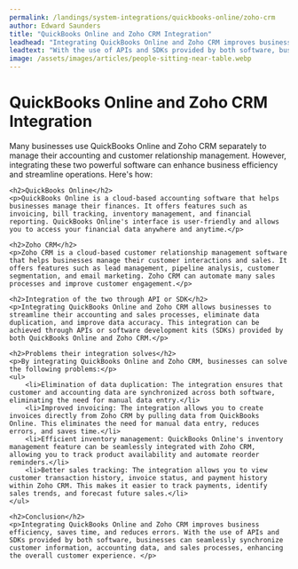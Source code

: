 ```yaml
---
permalink: /landings/system-integrations/quickbooks-online/zoho-crm
author: Edward Saunders
title: "QuickBooks Online and Zoho CRM Integration"
leadhead: "Integrating QuickBooks Online and Zoho CRM improves business efficiency, saves time, and reduces errors"
leadtext: "With the use of APIs and SDKs provided by both software, businesses can seamlessly synchronize customer information, accounting data, and sales processes, enhancing the overall customer experience."
image: /assets/images/articles/people-sitting-near-table.webp
---
```

<div class="arttext">	<h1>QuickBooks Online and Zoho CRM Integration</h1>
	<p>Many businesses use QuickBooks Online and Zoho CRM separately to manage their accounting and customer relationship management. However, integrating these two powerful software can enhance business efficiency and streamline operations. Here's how:</p>

	<h2>QuickBooks Online</h2>
	<p>QuickBooks Online is a cloud-based accounting software that helps businesses manage their finances. It offers features such as invoicing, bill tracking, inventory management, and financial reporting. QuickBooks Online's interface is user-friendly and allows you to access your financial data anywhere and anytime.</p>

	<h2>Zoho CRM</h2>
	<p>Zoho CRM is a cloud-based customer relationship management software that helps businesses manage their customer interactions and sales. It offers features such as lead management, pipeline analysis, customer segmentation, and email marketing. Zoho CRM can automate many sales processes and improve customer engagement.</p>

	<h2>Integration of the two through API or SDK</h2>
	<p>Integrating QuickBooks Online and Zoho CRM allows businesses to streamline their accounting and sales processes, eliminate data duplication, and improve data accuracy. This integration can be achieved through APIs or software development kits (SDKs) provided by both QuickBooks Online and Zoho CRM.</p>

	<h2>Problems their integration solves</h2>
	<p>By integrating QuickBooks Online and Zoho CRM, businesses can solve the following problems:</p>
	<ul>
		<li>Elimination of data duplication: The integration ensures that customer and accounting data are synchronized across both software, eliminating the need for manual data entry.</li>
		<li>Improved invoicing: The integration allows you to create invoices directly from Zoho CRM by pulling data from QuickBooks Online. This eliminates the need for manual data entry, reduces errors, and saves time.</li>
		<li>Efficient inventory management: QuickBooks Online's inventory management feature can be seamlessly integrated with Zoho CRM, allowing you to track product availability and automate reorder reminders.</li>
		<li>Better sales tracking: The integration allows you to view customer transaction history, invoice status, and payment history within Zoho CRM. This makes it easier to track payments, identify sales trends, and forecast future sales.</li>
	</ul>

	<h2>Conclusion</h2>
	<p>Integrating QuickBooks Online and Zoho CRM improves business efficiency, saves time, and reduces errors. With the use of APIs and SDKs provided by both software, businesses can seamlessly synchronize customer information, accounting data, and sales processes, enhancing the overall customer experience. </p>
</div>